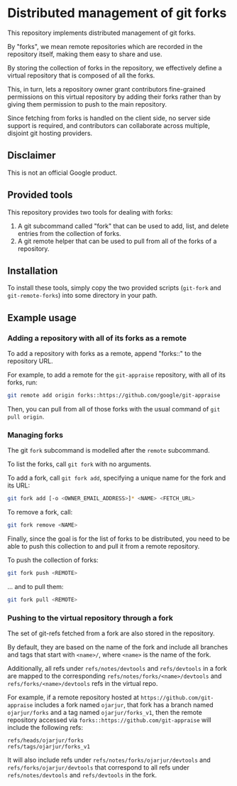 # Distributed management of git forks

This repository implements distributed management of git forks.

By "forks", we mean remote repositories which are recorded in the
repository itself, making them easy to share and use.

By storing the collection of forks in the repository, we effectively
define a virtual repository that is composed of all the forks.

This, in turn, lets a repository owner grant contributors fine-grained
permissions on this virtual repository by adding their forks rather
than by giving them permission to push to the main repository.

Since fetching from forks is handled on the client side, no server
side support is required, and contributors can collaborate across
multiple, disjoint git hosting providers.

## Disclaimer

This is not an official Google product.

## Provided tools

This repository provides two tools for dealing with forks:

1. A git subcommand called "fork" that can be used to add, list,
   and delete entries from the collection of forks.
2. A git remote helper that can be used to pull from all of the
   forks of a repository.

## Installation

To install these tools, simply copy the two provided scripts
(`git-fork` and `git-remote-forks`) into some directory in your path.

## Example usage

### Adding a repository with all of its forks as a remote

To add a repository with forks as a remote, append "forks::" to the
repository URL.

For example, to add a remote for the `git-appraise` repository, with
all of its forks, run:

```sh
git remote add origin forks::https://github.com/google/git-appraise
```

Then, you can pull from all of those forks with the usual
command of `git pull origin`.

### Managing forks

The git `fork` subcommand is modelled after the `remote` subcommand.

To list the forks, call `git fork` with no arguments.

To add a fork, call `git fork add`, specifying a unique name for 
the fork and its URL:

```sh
git fork add [-o <OWNER_EMAIL_ADDRESS>]* <NAME> <FETCH_URL>
```

To remove a fork, call:

```sh
git fork remove <NAME>
```

Finally, since the goal is for the list of forks to be distributed,
you need to be able to push this collection to and pull it from a
remote repository.

To push the collection of forks:

```sh
git fork push <REMOTE>
```

... and to pull them:

```sh
git fork pull <REMOTE>
```

### Pushing to the virtual repository through a fork

The set of git-refs fetched from a fork are also stored in the repository.

By default, they are based on the name of the fork and include all branches
and tags that start with `<name>/`, where `<name>` is the name of the fork.

Additionally, all refs under `refs/notes/devtools` and `refs/devtools` in a
fork are mapped to the corresponding `refs/notes/forks/<name>/devtools` and
`refs/forks/<name>/devtools` refs in the virtual repo.

For example, if a remote repository hosted at `https://github.com/git-appraise`
includes a fork named `ojarjur`, that fork has a branch named `ojarjur/forks`
and a tag named `ojarjur/forks_v1`, then the remote repository accessed via
`forks::https://github.com/git-appraise` will include the following refs:

```
refs/heads/ojarjur/forks
refs/tags/ojarjur/forks_v1
```

It will also include refs under `refs/notes/forks/ojarjur/devtools` and
`refs/forks/ojarjur/devtools` that correspond to all refs under
`refs/notes/devtools` and `refs/devtools` in the fork.
